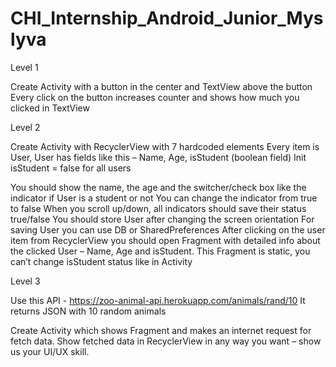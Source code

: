 # CHI_Internship_Android_Junior_Myslyva

Level 1 

Create Activity with a button in the center and  TextView above the button 
Every click on the button increases counter and shows how much you clicked in TextView

Level 2

Create Activity with RecyclerView with 7 hardcoded elements
Every item is User, User has fields like this – Name, Age, isStudent (boolean field)
Init isStudent = false for all users 

You should show the name, the age and the switcher/check box like the indicator if User is a student or not
You can change the indicator from true to false
When you scroll up/down, all indicators should save their status true/false
You should store User after changing the screen orientation
For saving User you can use DB or SharedPreferences
After clicking on the user item from RecyclerView you should open Fragment with detailed info about the clicked User – Name, Age and isStudent. This Fragment is static, you can’t change isStudent status like in Activity

Level 3

Use this API  - https://zoo-animal-api.herokuapp.com/animals/rand/10 It returns JSON with 10 random animals

Create Activity which shows Fragment and makes an internet request for fetch data.
Show fetched data in RecyclerView in any way you want – show us your UI/UX skill.
